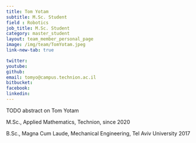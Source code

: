 ```yaml
---
title: Tom Yotam
subtitle: M.Sc. Student
field : Robotics
job_title: M.Sc. Student
category: master_student
layout: team_member_personal_page
image: /img/team/TomYotam.jpeg
link-new-tab: true

twitter:
youtube: 
github:
email: tomyo@campus.technion.ac.il
bitbucket: 
facebook: 
linkedin: 
---
```


TODO abstract on Tom Yotam

M.Sc., Applied Mathematics, Technion, since 2020

B.Sc., Magna Cum Laude, Mechanical Engineering, Tel Aviv University 2017



<!-- {% bibliography --query @*[year=2023] --group_by none %}
{% bibliography -q @*[c ~= {{ V. Indelman }}] %}
{% bibliography --sort authors %} -->
